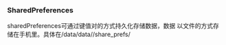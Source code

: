 ### SharedPreferences
sharedPreferences可通过键值对的方式持久化存储数据，数据
以文件的方式存储在手机里。具体在/data/data/<packagename>/share_prefs/
